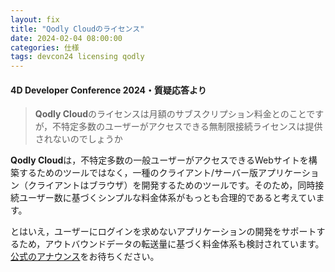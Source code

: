 ```yaml
---
layout: fix
title: "Qodly Cloudのライセンス"
date: 2024-02-04 08:00:00
categories: 仕様
tags: devcon24 licensing qodly
---
```


#### 4D Developer Conference 2024・質疑応答より

> **Qodly Cloud**のライセンスは月額のサブスクリプション料金とのことですが，不特定多数のユーザーがアクセスできる無制限接続ライセンスは提供されないのでしょうか

**Qodly Cloud**は，不特定多数の一般ユーザーがアクセスできるWebサイトを構築するためのツールではなく，一種のクライアント/サーバー版アプリケーション（クライアントはブラウザ）を開発するためのツールです。そのため，同時接続ユーザー数に基づくシンプルな料金体系がもっとも合理的であると考えています。

とはいえ，ユーザーにログインを求めないアプリケーションの開発をサポートするため，アウトバウンドデータの転送量に基づく料金体系も検討されています。[公式のアナウンス](https://qodly.com/pricing)をお待ちください。